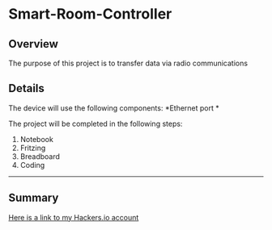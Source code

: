 # Smart-Room-Controller

## Overview

The purpose of this project is to transfer data via radio communications

## Details

The device will use the following components:
*Ethernet port
*

The project will be completed in the following steps:

1. Notebook
1. Fritzing
1. Breadboard
1. Coding

___  

## Summary

[Here is a link to my Hackers.io account](https://www.hackster.io/benjaminwklein/projects)